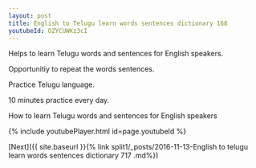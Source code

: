 ```yaml
---
layout: post
title: English to Telugu learn words sentences dictionary 168 
youtubeId: OZYCUWKz3cI
---
```

 
 
Helps to learn Telugu words and sentences for English speakers.

Opportunitiy to repeat the words sentences. 

Practice Telugu language. 
 
10 minutes practice every day. 
 
How to learn Telugu words and sentences for English speakers 
 
{% include youtubePlayer.html id=page.youtubeId %}
 
 
[Next]({{ site.baseurl }}{% link  split1/_posts/2016-11-13-English to telugu learn words sentences dictionary 717 .md%})
 
